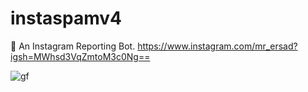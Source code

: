 # instaspamv4
🤖 An Instagram Reporting Bot.
https://www.instagram.com/mr_ersad?igsh=MWhsd3VqZmtoM3c0Ng==

![gf](https://raw.githubusercontent.com/tarik0/instaspamv4/master/ezgif.com-video-to-gif.gif)
